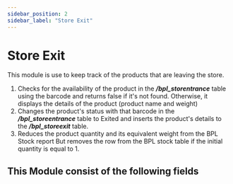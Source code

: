 ```yaml
---
sidebar_position: 2
sidebar_label: "Store Exit"
---
```


# Store Exit

This module is use to keep track of the products that are leaving the store.

1. Checks for the availability of the product in the **_/bpl_storentrance_** table using the barcode and returns false if it's not found. Otherwise, it displays the details of the product (product name and weight)
2. Changes the product's status with that barcode in the **_/bpl_storeentrance_** table to Exited and inserts the product's details to the **_/bpl_storeexit_** table.
3. Reduces the product quantity and its equivalent weight from the BPL Stock report But removes the row from the BPL stock table if the initial quantity is equal to 1.

## This Module consist of the following fields
